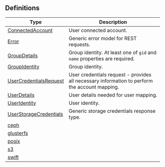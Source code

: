 
<a name="definitions"></a>
## Definitions

|Type|Description|
|---|---|
|[ConnectedAccount](definitions/ConnectedAccount.md)|User connected account.|
|[Error](definitions/Error.md)|Generic error model for REST requests.|
|[GroupDetails](definitions/GroupDetails.md)|Group identity. At least one of `gid` and `name` properties are required.|
|[GroupIdentity](definitions/GroupIdentity.md)|Group identity.|
|[UserCredentialsRequest](definitions/UserCredentialsRequest.md)|User credentials request - provides all necessary information to perform the account mapping.|
|[UserDetails](definitions/UserDetails.md)|User details needed for user mapping.|
|[UserIdentity](definitions/UserIdentity.md)|User identity.|
|[UserStorageCredentials](definitions/UserStorageCredentials.md)|Generic storage credentials response type.|
|[ceph](definitions/ceph.md)||
|[glusterfs](definitions/glusterfs.md)||
|[posix](definitions/posix.md)||
|[s3](definitions/s3.md)||
|[swift](definitions/swift.md)||



